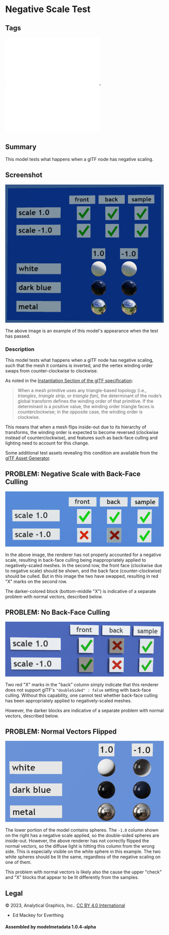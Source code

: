 # Negative Scale Test

## Tags

![core](../../Models-core.md), ![testing](../../Models-testing.md)

## Summary

This model tests what happens when a glTF node has negative scaling.

## Screenshot

![screenshot](screenshot/screenshot-large.jpg)

The above image is an example of this model's appearance when the test has passed.

### Description

This model tests what happens when a glTF node has negative scaling, such that the mesh it contains is inverted, and the vertex winding order swaps from counter-clockwise to clockwise.

As noted in the [Instantiation Section of the glTF specification](
https://registry.khronos.org/glTF/specs/2.0/glTF-2.0.html#instantiation):

> When a mesh primitive uses any triangle-based topology (i.e., _triangles_, _triangle strip_, or _triangle fan_), the determinant of the node’s global transform defines the winding order of that primitive. If the determinant is a positive value, the winding order triangle faces is counterclockwise; in the opposite case, the winding order is clockwise.

This means that when a mesh flips inside-out due to its hierarchy of transforms, the winding order is expected to become reversed (clockwise instead of counterclockwise), and features such as back-face culling and lighting need to account for this change.

Some additional test assets revealing this condition are available from the [glTF Asset Generator](https://github.com/KhronosGroup/glTF-Asset-Generator/blob/master/Output/Positive/Node_NegativeScale/README.md).

## PROBLEM: Negative Scale with Back-Face Culling

![screenshot](screenshot/negative-scale-fail.jpg)

In the above image, the renderer has not properly accounted for a negative scale, resulting in back-face culling being inappropriately applied to negatively-scaled meshes.  In the second row, the front face (clockwise due to negative scale) should be shown, and the back face (counter-clockwise) should be culled.  But in this image the two have swapped, resulting in red "X" marks on the second row.

The darker-colored block (bottom-middle "X") is indicative of a separate problem with normal vectors, described below.

## PROBLEM: No Back-Face Culling

![screenshot](screenshot/no-backface-culling.jpg)

Two red "X" marks in the "back" column simply indicate that this renderer does not support glTF's `"doubleSided" : false` setting with back-face culling.  Without this capability, one cannot test whether back-face culling has been appropriately applied to negatively-scaled meshes.

However, the darker blocks are indicative of a separate problem with normal vectors, described below.

## PROBLEM: Normal Vectors Flipped

![screenshot](screenshot/negative-normal-fail.jpg)

The lower portion of the model contains spheres.  The `-1.0` column shown on the right has a negative scale applied, so the double-sided spheres are inside-out.  However, the above renderer has not correctly flipped the normal vectors, so the diffuse light is hitting this column from the wrong side.  This is especially visible on the white sphere in this example.  The two white spheres should be lit the same, regardless of the negative scaling on one of them.

This problem with normal vectors is likely also the cause the upper "check" and "X" blocks that appear to be lit differently from the samples.



## Legal

&copy; 2023, Analytical Graphics, Inc.. [CC BY 4.0 International](https://creativecommons.org/licenses/by/4.0/legalcode)

 - Ed Mackey for Everthing

#### Assembled by modelmetadata 1.0.4-alpha